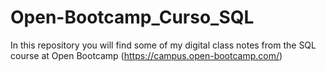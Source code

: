 # Open-Bootcamp_Curso_SQL

In this repository you will find some of my digital class notes from the SQL course at Open Bootcamp (https://campus.open-bootcamp.com/)
